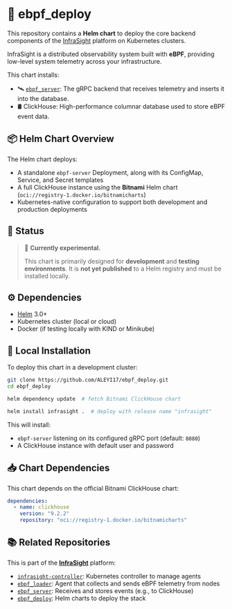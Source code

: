 # 🚀 ebpf_deploy

This repository contains a **Helm chart** to deploy the core backend components of the [InfraSight](https://github.com/ALEYI17/InfraSight) platform on Kubernetes clusters.

InfraSight is a distributed observability system built with **eBPF**, providing low-level system telemetry across your infrastructure.

This chart installs:

- 🛰️ [`ebpf_server`](https://github.com/ALEYI17/ebpf_server): The gRPC backend that receives telemetry and inserts it into the database.
- 🛢️ ClickHouse: High-performance columnar database used to store eBPF event data.

## 📦 Helm Chart Overview

The Helm chart deploys:

- A standalone `ebpf-server` Deployment, along with its ConfigMap, Service, and Secret templates
- A full ClickHouse instance using the **Bitnami** Helm chart (`oci://registry-1.docker.io/bitnamicharts`)
- Kubernetes-native configuration to support both development and production deployments

## 📌 Status

> 🧪 **Currently experimental.**
>
> This chart is primarily designed for **development** and **testing environments**. It is **not yet published** to a Helm registry and must be installed locally.

## ⚙️ Dependencies

- [Helm](https://helm.sh/) 3.0+
- Kubernetes cluster (local or cloud)
- Docker (if testing locally with KIND or Minikube)

## 🧪 Local Installation

To deploy this chart in a development cluster:

```bash
git clone https://github.com/ALEYI17/ebpf_deploy.git
cd ebpf_deploy

helm dependency update  # fetch Bitnami ClickHouse chart

helm install infrasight .  # deploy with release name "infrasight"
````

This will install:

* `ebpf-server` listening on its configured gRPC port (default: `8080`)
* A ClickHouse instance with default user and password

## 📥 Chart Dependencies

This chart depends on the official Bitnami ClickHouse chart:

```yaml
dependencies:
  - name: clickhouse
    version: "9.2.2"
    repository: "oci://registry-1.docker.io/bitnamicharts"
```
## 📚 Related Repositories

This is part of the **[InfraSight](https://github.com/ALEYI17/InfraSight)** platform:

- [`infrasight-controller`](https://github.com/ALEYI17/infrasight-controller): Kubernetes controller to manage agents
- [`ebpf_loader`](https://github.com/ALEYI17/ebpf_loader): Agent that collects and sends eBPF telemetry from nodes
- [`ebpf_server`](https://github.com/ALEYI17/ebpf_server): Receives and stores events (e.g., to ClickHouse)
- [`ebpf_deploy`](https://github.com/ALEYI17/ebpf_deploy): Helm charts to deploy the stack
